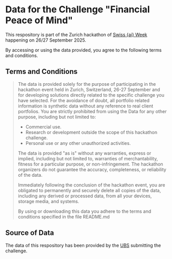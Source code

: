 # Data for the Challenge "Financial Peace of Mind"
This respository is part of the Zurich hackathon of [Swiss {ai} Week](https://swiss-ai-weeks.ch/) happening on 26/27 September 2025.

By accessing or using the data provided, you agree to the following terms and conditions.

## Terms and Conditions
>The data is provided solely for the purpose of participating in the hackathon event held in Zurich, Switzerland, 26-27 September and for developing solutions directly related to the specific challenge you have selected. For the avoidance of doubt, all portfolio related information is synthetic data without any reference to real client portfolios. You are strictly prohibited from using the Data for any other purpose, including but not limited to:
>- Commercial use.
>- Research or development outside the scope of this hackathon challenge.
>- Personal use or any other unauthorized activities.
>
>The data is provided "as is" without any warranties, express or implied, including but not limited to, warranties of merchantability, fitness for a particular purpose, or non-infringement. The hackathon organizers do not guarantee the accuracy, completeness, or reliability of the data.
>
>Immediately following the conclusion of the hackathon event, you are obligated to permanently and securely delete all copies of the data, including any derived or processed data, from all your devices, storage media, and systems.
>
>By using or downloading this data you adhere to the terms and conditions specified in the file README.md
## Source of Data
The data of this respository has been provided by the [UBS](https://ubs.com/) submitting the challenge.
